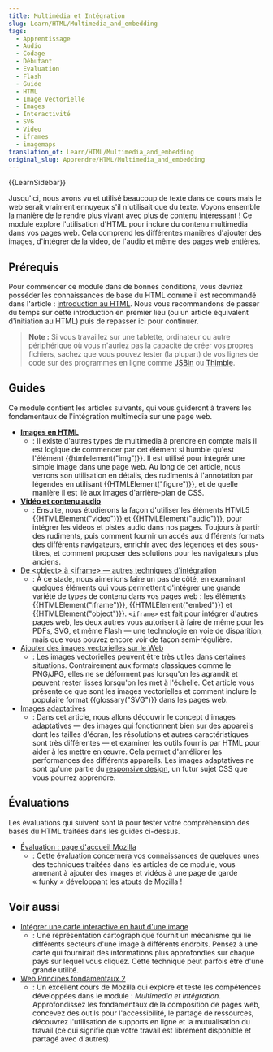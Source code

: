 ```yaml
---
title: Multimédia et Intégration
slug: Learn/HTML/Multimedia_and_embedding
tags:
  - Apprentissage
  - Audio
  - Codage
  - Débutant
  - Evaluation
  - Flash
  - Guide
  - HTML
  - Image Vectorielle
  - Images
  - Interactivité
  - SVG
  - Video
  - iframes
  - imagemaps
translation_of: Learn/HTML/Multimedia_and_embedding
original_slug: Apprendre/HTML/Multimedia_and_embedding
---
```


{{LearnSidebar}}

Jusqu'ici, nous avons vu et utilisé beaucoup de texte dans ce cours mais le web serait vraiment ennuyeux s'il n'utilisait que du texte. Voyons ensemble la manière de le rendre plus vivant avec plus de contenu intéressant&nbsp;! Ce module explore l'utilisation d'HTML pour inclure du contenu multimedia dans vos pages web. Cela comprend les différentes manières d'ajouter des images, d'intégrer de la video, de l'audio et même des pages web entières.

## Prérequis

Pour commencer ce module dans de bonnes conditions, vous devriez posséder les connaissances de base du HTML comme il est recommandé dans l'article : [introduction au HTML](/fr/Apprendre/HTML/Introduction_à_HTML). Nous vous recommandons de passer du temps sur cette introduction en premier lieu (ou un article équivalent d'initiation au HTML) puis de repasser ici pour continuer.

> **Note :** Si vous travaillez sur une tablette, ordinateur ou autre périphérique où vous n'auriez pas la capacité de créer vos propres fichiers, sachez que vous pouvez tester (la plupart) de vos lignes de code sur des programmes en ligne comme [JSBin](https://jsbin.com/) ou [Thimble](https://thimble.mozilla.org/).

## Guides

Ce module contient les articles suivants, qui vous guideront à travers les fondamentaux de l'intégration multimedia sur une page web.

- **[Images en HTML](/fr/docs/Apprendre/HTML/Multimedia_and_embedding/Images_in_HTML)**
  - : Il existe d'autres types de multimedia à prendre en compte mais il est logique de commencer par cet élément si humble qu'est l'élément {{htmlelement("img")}}. Il est utilisé pour integrér une simple image dans une page web. Au long de cet article, nous verrons son utilisation en détails, des rudiments à l'annotation par légendes en utilisant {{HTMLElement("figure")}}, et de quelle manière il est liè aux images d'arrière-plan de CSS.
- **[Vidéo et contenu audio](/fr/docs/Apprendre/HTML/Multimedia_and_embedding/Contenu_audio_et_video)**
  - : Ensuite, nous étudierons la façon d'utiliser les éléments HTML5 {{HTMLElement("video")}} et {{HTMLElement("audio")}}, pour intégrer les videos et pistes audio dans nos pages. Toujours à partir des rudiments, puis comment fournir un accés aux différents formats des différents navigateurs, enrichir avec des légendes et des sous-titres, et comment proposer des solutions pour les navigateurs plus anciens.
- [De \<object> à \<iframe> — autres techniques d'intégration](/fr/docs/Apprendre/HTML/Multimedia_and_embedding/Other_embedding_technologies)
  - : À ce stade, nous aimerions faire un pas de côté, en examinant quelques éléments qui vous permettent d'intégrer une grande variété de types de contenu dans vos pages web : les éléments {{HTMLElement("iframe")}}, {{HTMLElement("embed")}} et {{HTMLElement("object")}}. `<iframe>` est fait pour intégrer d'autres pages web, les deux autres vous autorisent à faire de même pour les PDFs, SVG, et même Flash — une technologie en voie de disparition, mais que vous pouvez encore voir de façon semi-régulière.
- [Ajouter des images vectorielles sur le Web](/fr/docs/Apprendre/HTML/Comment/Ajouter_des_images_vectorielles_à_une_page_web)
  - : Les images vectorielles peuvent être très utiles dans certaines situations. Contrairement aux formats classiques comme le PNG/JPG, elles ne se déforment pas lorsqu'on les agrandit et peuvent rester lisses lorsqu'on les met à l'échelle. Cet article vous présente ce que sont les images vectorielles et comment inclure le populaire format {{glossary("SVG")}} dans les pages web.
- [Images adaptatives](/fr/docs/Apprendre/HTML/Comment/Ajouter_des_images_adaptatives_à_une_page_web)
  - : Dans cet article, nous allons découvrir le concept d'images adaptatives — des images qui fonctionnent bien sur des appareils dont les tailles d'écran, les résolutions et autres caractéristiques sont très différentes — et examiner les outils fournis par HTML pour aider à les mettre en œuvre. Cela permet d'améliorer les performances des différents appareils. Les images adaptatives ne sont qu'une partie du [responsive design](/fr/docs/Apprendre/CSS/CSS_layout/Responsive_Design), un futur sujet CSS que vous pourrez apprendre.

## Évaluations

Les évaluations qui suivent sont là pour tester votre compréhension des bases du HTML traitées dans les guides ci-dessus.

- [Évaluation : page d'accueil Mozilla](/fr/docs/Apprendre/HTML/Multimedia_and_embedding/Mozilla_splash_page)
  - : Cette évaluation concernera vos connaissances de quelques unes des techniques traitées dans les articles de ce module, vous amenant à ajouter des images et vidéos à une page de garde «&nbsp;funky&nbsp;» développant les atouts de Mozilla&nbsp;!

## Voir aussi

- [Intégrer une carte interactive en haut d'une image](/fr/docs/Apprendre/HTML/Comment/Ajouter_carte_zones_cliquables_sur_image)
  - : Une représentation cartographique fournit un mécanisme qui lie différents secteurs d'une image à différents endroits. Pensez à une carte qui fournirait des informations plus approfondies sur chaque pays sur lequel vous cliquez. Cette technique peut parfois être d'une grande utilité.
- [Web Principes fondamentaux 2](https://teach.mozilla.org/activities/web-lit-basics-two/)
  - : Un excellent cours de Mozilla qui explore et teste les compétences développées dans le module : *Multimedia et intégration*. Approfondissez les fondamentaux de la composition de pages web, concevez des outils pour l'accessibilité, le partage de ressources, découvrez l'utilisation de supports en ligne et la mutualisation du travail (ce qui signifie que votre travail est librement disponible et partagé avec d'autres).
